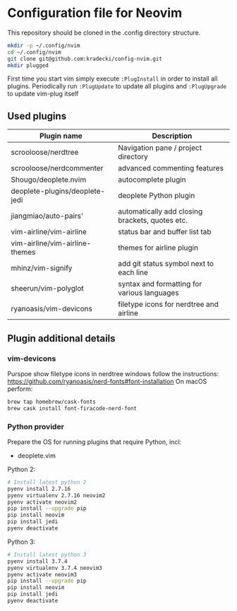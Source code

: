 # Configuration file for Neovim

This repository should be cloned in the .config directory structure.

```bash
mkdir -p ~/.config/nvim
cd ~/.config/nvim
git clone git@github.com:kradecki/config-nvim.git
mkdir plugged
```
First time you start vim simply execute `:PlugInstall` in order to install all plugins.
Periodically run `:PlugUpdate` to update all plugins and `:PlugUpgrade` to update vim-plug itself

## Used plugins
| Plugin name                    | Description                                     |
|--------------------------------|-------------------------------------------------|
| scrooloose/nerdtree            | Navigation pane / project directory             |
| scrooloose/nerdcommenter       | advanced commenting features                    |
| Shougo/deoplete.nvim           | autocomplete plugin                             |
| deoplete-plugins/deoplete-jedi | deoplete Python plugin                          |
| jiangmiao/auto-pairs'          | automatically add closing brackets, quotes etc. |
| vim-airline/vim-airline        | status bar and buffer list tab                  |
| vim-airline/vim-airline-themes | themes for airline plugin                       |
| mhinz/vim-signify              | add git status symbol next to each line         |
| sheerun/vim-polyglot           | syntax and formatting for various languages     |
| ryanoasis/vim-devicons         | filetype icons for nerdtree and airline         |

## Plugin additional details

### vim-devicons
Purspoe show filetype icons in nerdtree windows
follow the instructions: https://github.com/ryanoasis/nerd-fonts#font-installation
On macOS perform:
```bash
brew tap homebrew/cask-fonts
brew cask install font-firacode-nerd-font
```

### Python provider
Prepare the OS for running plugins that require Python, incl:
* deoplete.vim

Python 2:
```bash
# Install latest python 2
pyenv install 2.7.16
pyenv virtualenv 2.7.16 neovim2
pyenv activate neovim2
pip install --upgrade pip
pip install neovim
pip install jedi
pyenv deactivate
```

Python 3:
```bash
# Install latest python 3
pyenv install 3.7.4
pyenv virtualenv 3.7.4 neovim3
pyenv activate neovim3
pip install --upgrade pip
pip install neovim
pip install jedi
pyenv deactivate
```
